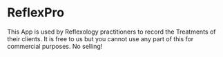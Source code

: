 # ReflexPro
This App is used by Reflexology practitioners to record the Treatments of their clients. It is free to us but you cannot use any part of this for commercial purposes. No selling!
